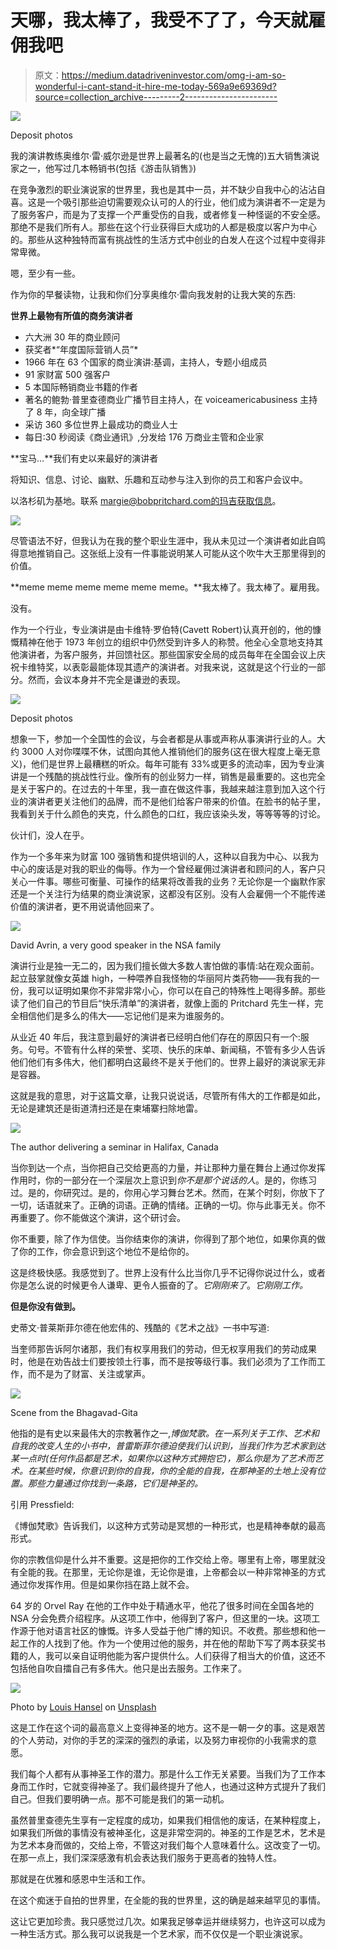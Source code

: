 # 天哪，我太棒了，我受不了了，今天就雇佣我吧

> 原文：<https://medium.datadriveninvestor.com/omg-i-am-so-wonderful-i-cant-stand-it-hire-me-today-569a9e69369d?source=collection_archive---------2----------------------->

![](img/3142b0bc310e5e5b9e8059f537958c4a.png)

Deposit photos

我的演讲教练奥维尔·雷·威尔逊是世界上最著名的(也是当之无愧的)五大销售演说家之一，他写过几本畅销书(包括《游击队销售》)

在竞争激烈的职业演说家的世界里，我也是其中一员，并不缺少自我中心的沾沾自喜。这是一个吸引那些迫切需要观众认可的人的行业，他们成为演讲者不一定是为了服务客户，而是为了支撑一个严重受伤的自我，或者修复一种怪诞的不安全感。那绝不是我们所有人。那些在这个行业获得巨大成功的人都是极度以客户为中心的。那些从这种独特而富有挑战性的生活方式中创业的白发人在这个过程中变得非常卑微。

嗯，至少有一些。

作为你的早餐读物，让我和你们分享奥维尔·雷向我发射的让我大笑的东西:

**世界上最物有所值的商务演讲者**

*   六大洲 30 年的商业顾问
*   获奖者*“年度国际营销人员”*
*   1966 年在 63 个国家的商业演讲:基调，主持人，专题小组成员
*   91 家财富 500 强客户
*   5 本国际畅销商业书籍的作者
*   著名的鲍勃·普里查德商业广播节目主持人，在 voiceamericabusiness 主持了 8 年，向全球广播
*   采访 360 多位世界上最成功的商业人士
*   每日:30 秒阅读《商业通讯》,分发给 176 万商业主管和企业家

**宝马…**我们有史以来最好的演讲者

将知识、信息、讨论、幽默、乐趣和互动参与注入到你的员工和客户会议中。

以洛杉矶为基地。联系 margie@bobpritchard.com的玛吉获取信息。

![](img/6cb489e89366de20596280abb04dd88d.png)

尽管语法不好，但我认为在我的整个职业生涯中，我从未见过一个演讲者如此自鸣得意地推销自己。这张纸上没有一件事能说明某人可能从这个吹牛大王那里得到的价值。

**meme meme meme meme meme meme。**我太棒了。我太棒了。雇用我。

没有。

作为一个行业，专业演讲是由卡维特·罗伯特(Cavett Robert)认真开创的，他的慷慨精神在他于 1973 年创立的组织中仍然受到许多人的称赞。他全心全意地支持其他演讲者，为客户服务，并回馈社区。那些国家安全局的成员每年在全国会议上庆祝卡维特奖，以表彰最能体现其遗产的演讲者。对我来说，这就是这个行业的一部分。然而，会议本身并不完全是谦逊的表现。

![](img/865e8e12c86d569a1d2b04c1f4db7f5b.png)

Deposit photos

想象一下，参加一个全国性的会议，与会者都是从事或声称从事演讲行业的人。大约 3000 人对你喋喋不休，试图向其他人推销他们的服务(这在很大程度上毫无意义)，他们是世界上最糟糕的听众。每年可能有 33%或更多的流动率，因为专业演讲是一个残酷的挑战性行业。像所有的创业努力一样，销售是最重要的。这也完全是关于客户的。在过去的十年里，我一直在做这件事，我越来越注意到加入这个行业的演讲者更关注他们的品牌，而不是他们给客户带来的价值。在脸书的帖子里，我看到关于什么颜色的夹克，什么颜色的口红，我应该染头发，等等等等的讨论。

伙计们，没人在乎。

作为一个多年来为财富 100 强销售和提供培训的人，这种以自我为中心、以我为中心的废话是对我的职业的侮辱。作为一个曾经雇佣过演讲者和顾问的人，客户只关心一件事。哪些可衡量、可操作的结果将改善我的业务？无论你是一个幽默作家还是一个关注行为结果的商业演说家，这都没有区别。没有人会雇佣一个不能传递价值的演讲者，更不用说请他回来了。

![](img/e8142915a74f8624cb2cdd4150a8039d.png)

David Avrin, a very good speaker in the NSA family

演讲行业是独一无二的，因为我们擅长做大多数人害怕做的事情:站在观众面前。起立鼓掌就像女英雄 high，一种喂养自我怪物的华丽阿片类药物——我有我的一份，我可以证明如果你不非常非常小心，你可以在自己的特殊性上喝得多醉。那些读了他们自己的节目后“快乐清单”的演讲者，就像上面的 Pritchard 先生一样，完全相信他们是多么的伟大——忘记他们是来为谁服务的。

从业近 40 年后，我注意到最好的演讲者已经明白他们存在的原因只有一个:服务。句号。不管有什么样的荣誉、奖项、快乐的床单、新闻稿，不管有多少人告诉他们他们有多伟大，他们都明白这最终不是关于他们的。世界上最好的演说家无非是容器。

这就是我的意思，对于这篇文章，让我只说说话，尽管所有伟大的工作都是如此，无论是建筑还是街道清扫还是在柬埔寨扫除地雷。

![](img/2d24783ed3c47598d05dd915f6290cd0.png)

The author delivering a seminar in Halifax, Canada

当你到达一个点，当你把自己交给更高的力量，并让那种力量在舞台上通过你发挥作用时，你的一部分在一个深层次上意识到*你不是那个说话的人*。是的，你练习过。是的，你研究过。是的，你用心学习舞台艺术。然而，在某个时刻，你放下了一切，话语就来了。正确的词语。正确的情绪。正确的一切。你与此事无关。你不再重要了。你不能做这个演讲，这个研讨会。

你不重要，除了作为信使。当你结束你的演讲，你得到了那个地位，如果你真的做了你的工作，你会意识到这个地位不是给你的。

这是终极快感。我感觉到了。世界上没有什么比当你几乎不记得你说过什么，或者你是怎么说的时候更令人谦卑、更令人振奋的了。*它刚刚来了*。*它刚刚工作。*

**但是你没有做到。**

史蒂文·普莱斯菲尔德在他宏伟的、残酷的《艺术之战》一书中写道:

当奎师那告诉阿尔诸那，我们有权享用我们的劳动，但无权享用我们的劳动成果时，他是在劝告战士们要按领土行事，而不是按等级行事。我们必须为了工作而工作，而不是为了财富、关注或掌声。

![](img/578872cc93841f859be3a4643b2ad26f.png)

Scene from the Bhagavad-Gita

他指的是有史以来最伟大的宗教著作之一,*博伽梵歌。在一系列关于工作、艺术和自我的改变人生的小书中，普雷斯菲尔德迫使我们认识到，当我们作为艺术家到达某一点时(任何作品都是艺术，如果你以这种方式拥抱它)，那么你是为了艺术而艺术。在某些时候，你意识到你的自我，你的全能的自我，在那神圣的土地上没有位置。那些力量通过你找到一条路，它们是神圣的。*

引用 Pressfield:

《博伽梵歌》告诉我们，以这种方式劳动是冥想的一种形式，也是精神奉献的最高形式。

你的宗教信仰是什么并不重要。这是把你的工作交给上帝。哪里有上帝，哪里就没有全能的我。在那里，无论你是谁，无论你是谁，上帝都会以一种非常神圣的方式通过你发挥作用。但是如果你挡在路上就不会。

64 岁的 Orvel Ray 在他的工作中处于精通水平，他花了很多时间在全国各地的 NSA 分会免费介绍程序。从这项工作中，他得到了客户，但这里的一块。这项工作源于他对语言社区的慷慨。许多人受益于他广博的知识。不收费。那些想和他一起工作的人找到了他。作为一个使用过他的服务，并在他的帮助下写了两本获奖书籍的人，我可以亲自证明他能为客户提供什么。人们获得了相当大的价值，这还不包括他自吹自擂自己有多伟大。他只是出去服务。工作来了。

![](img/ec07add6ecae5e3cd31b0400e50be0be.png)

Photo by [Louis Hansel](https://unsplash.com/@louishansel?utm_source=medium&utm_medium=referral) on [Unsplash](https://unsplash.com?utm_source=medium&utm_medium=referral)

这是工作在这个词的最高意义上变得神圣的地方。这不是一朝一夕的事。这是艰苦的个人劳动，对你的手艺的深深的强烈的承诺，以及努力审视你的小我需求的意愿。

我们每个人都有从事神圣工作的潜力。那是什么工作无关紧要。当我们为了工作本身而工作时，它就变得神圣了。我们最终提升了他人，也通过这种方式提升了我们自己。但我们要明确一点。那不可能是我们的第一动机。

虽然普里查德先生享有一定程度的成功，如果我们相信他的废话，在某种程度上，如果我们所做的事情没有被神圣化，这是非常空洞的。神圣的工作是艺术，艺术是为艺术本身而做的，交给上帝，不管这对我们每个人意味着什么。这改变了一切。在那一点上，我们深深感激有机会表达我们服务于更高者的独特人性。

那就是在优雅和感恩中生活和工作。

在这个痴迷于自拍的世界里，在全能的我的世界里，这的确是越来越罕见的事情。

这让它更加珍贵。我只感觉过几次。如果我足够幸运并继续努力，也许这可以成为一种生活方式。那么我可以说我是一个艺术家，而不仅仅是一个职业演说家。